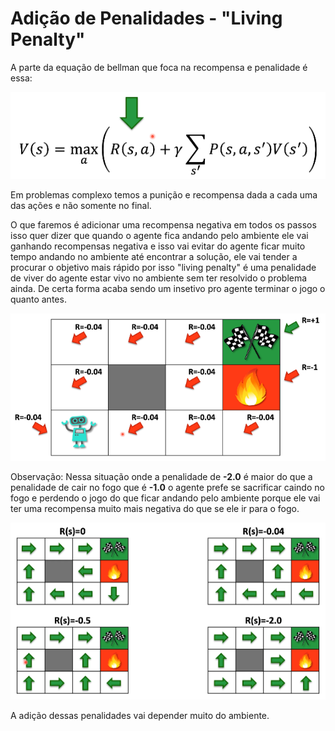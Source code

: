 # Adição de Penalidades - "Living Penalty"

A parte da equação de bellman que foca na recompensa e penalidade é essa:

![alt text](../imagens/AprendizadoPorReforco/living.png)

Em problemas complexo temos a punição e recompensa dada a cada uma das ações
e não somente no final.

O que faremos é adicionar uma recompensa negativa em todos os passos isso quer
dizer que quando o agente fica andando pelo ambiente ele vai ganhando recompensas
negativa e isso vai evitar do agente ficar muito tempo andando no ambiente até
encontrar a solução, ele vai tender a procurar o objetivo mais rápido por isso 
"living penalty" é uma penalidade de viver do agente estar vivo no ambiente sem
ter resolvido o problema ainda. De certa forma acaba sendo um insetivo pro agente
terminar o jogo o quanto antes.

![alt text](../imagens/AprendizadoPorReforco/living2.png)


Observação: Nessa situação onde a penalidade de **-2.0** é maior do que a penalidade
de cair no fogo que é **-1.0** o agente prefe se sacrificar caindo no fogo e perdendo
o jogo do que ficar andando pelo ambiente porque ele vai ter uma recompensa muito
mais negativa do que se ele ir para o fogo.

![alt text](../imagens/AprendizadoPorReforco/living3.png)

A adição dessas penalidades vai depender muito do ambiente.
